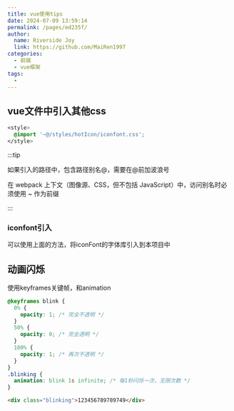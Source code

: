 ```yaml
---
title: vue使用tips
date: 2024-07-09 13:59:14
permalink: /pages/ed235f/
author:
  name: Riverside Joy
  link: https://github.com/MaiRen1997
categories:
  - 前端
  - vue框架
tags:
  - 
---
```

## vue文件中引入其他css

```css
<style>
  @import '~@/styles/hotIcon/iconfont.css';
</style>
```

:::tip

如果引入的路径中，包含路径别名@，需要在@前加波浪号

在 webpack 上下文（图像源、CSS，但不包括 JavaScript）中，访问别名时必须使用 ~ 作为前缀

:::

### iconfont引入

可以使用上面的方法，将iconFont的字体库引入到本项目中

## 动画闪烁

使用keyframes关键帧，和animation

```css
@keyframes blink {
  0% {
    opacity: 1; /* 完全不透明 */
  }
  50% {
    opacity: 0; /* 完全透明 */
  }
  100% {
    opacity: 1; /* 再次不透明 */
  }
}
.blinking {
  animation: blink 1s infinite; /* 每1秒闪烁一次，无限次数 */
}
```

```html
<div class="blinking">123456789789749</div>
```

